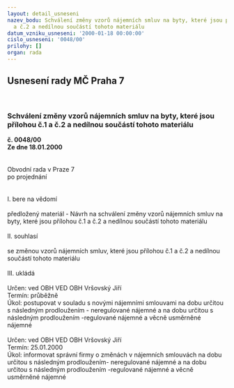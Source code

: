 ```yaml
---
layout: detail_usneseni
nazev_bodu: Schválení změny vzorů nájemních smluv na byty, které jsou přílohou č.1
  a č.2 a nedílnou součástí tohoto materiálu
datum_vzniku_usneseni: '2000-01-18 00:00:00'
cislo_usneseni: '0048/00'
prilohy: []
organ: rada
---
```

<div id="ucUsn_pList" class="usn">
	<span><h2>Usnesení rady MČ Praha 7 </h2>
<br></span><div class="standBody">
<span><h3>Schválení změny vzorů nájemních smluv na byty, které jsou přílohou č.1 a č.2 a nedílnou součástí tohoto materiálu</h3></span><div class="center">
		<strong>č. 0048/00</strong><br>
	</div>
<div class="center">
		<strong>Ze dne 18.01.2000</strong><br><br>
	</div>
<br>Obvodní rada v Praze 7<br>po projednání<br><br><br>I.	bere na vědomí<br><br> předložený materiál - Návrh na schválení změny vzorů nájemních smluv na byty, které jsou přílohou č.1 a č.2 a nedílnou součástí tohoto materiálu<br><br>II.	souhlasí <br><br>se změnou vzorů nájemních smluv, které jsou přílohou č.1 a č.2 a nedílnou součástí tohoto materiálu<br><br>III.	ukládá <br><br> Určen:	ved OBH	VED OBH Vršovský Jiří<br>Termín: průběžně<br>Úkol:	postupovat v souladu s novými nájemními smlouvami na dobu určitou s následným prodloužením - neregulované nájemné a na dobu určitou s následným prodloužením            -regulované nájemné a věcně usměrněné nájemné<br> <br> Určen:	ved OBH	VED OBH Vršovský Jiří<br>Termín: 25.01.2000<br>Úkol:	informovat správní firmy o změnách v nájemních smlouvách na dobu určitou s následným prodloužením- neregulované nájemné a na dobu určitou s následným prodloužením            -regulované nájemné a věcně usměrněné nájemné <br>
</div>
</div>